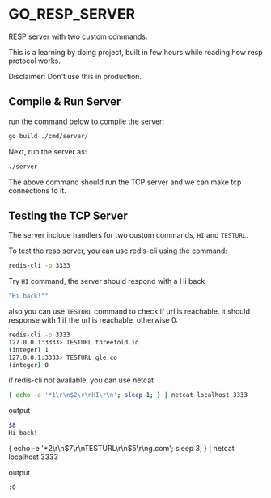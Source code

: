 # GO_RESP_SERVER
[RESP](https://redis.io/docs/reference/protocol-spec/) server with two custom commands.

This is a learning by doing project, built in few hours while reading how resp protocol works.

Disclaimer:
Don't use this in production.

 ## Compile & Run Server
run the command below to compile the server:

```bash
go build ./cmd/server/
```

Next, run the server as:

```bash
./server
```

The above command should run the TCP server and we can make tcp connections to it.

## Testing the TCP Server
The server include handlers for two custom commands, `HI` and `TESTURL`.

To test the resp server, you can use redis-cli using the command:

```bash
redis-cli -p 3333
```

Try `HI` command, the server should respond with a Hi back

```bash
"Hi back!""
```

also you can use `TESTURL` command to check if url is reachable.
it should response with 1 if the url is reachable, otherwise 0:

```bash
redis-cli -p 3333
127.0.0.1:3333> TESTURL threefold.io
(integer) 1
127.0.0.1:3333> TESTURL gle.co
(integer) 0
```

if redis-cli not available, you can use netcat

```bash
{ echo -e '*1\r\n$2\r\nHI\r\n'; sleep 1; } | netcat localhost 3333
```

output

```bash
$8
Hi back!
```

{ echo -e '*2\r\n$7\r\nTESTURL\r\n$5\r\ng.com'; sleep 3; } | netcat localhost 3333

output

```bash
:0
```

